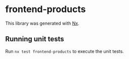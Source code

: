 # frontend-products

This library was generated with [Nx](https://nx.dev).

## Running unit tests

Run `nx test frontend-products` to execute the unit tests.
